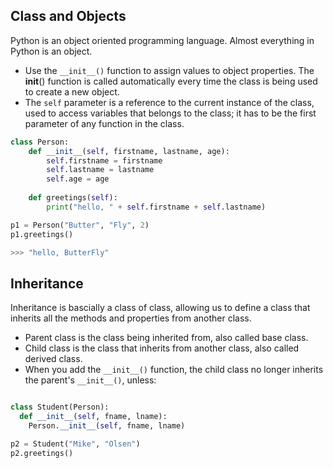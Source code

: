 ## Class and Objects
Python is an object oriented programming language. Almost everything in Python is an object. 
- Use the `__init__()` function to assign values to object properties. The __init__() function is called automatically every time the class is being used to create a new object.
- The `self` parameter is a reference to the current instance of the class, used to access variables that belongs to the class; it has to be the first parameter of any function in the class.

```python
class Person:
    def __init__(self, firstname, lastname, age):
        self.firstname = firstname
        self.lastname = lastname
        self.age = age
   
    def greetings(self):
        print("hello, " + self.firstname + self.lastname)

p1 = Person("Butter", "Fly", 2)
p1.greetings()

>>> "hello, ButterFly"
```

## Inheritance
Inheritance is bascially a class of class, allowing us to define a class that inherits all the methods and properties from another class.
- Parent class is the class being inherited from, also called base class.
- Child class is the class that inherits from another class, also called derived class.
- When you add the `__init__()` function, the child class no longer inherits the parent's `__init__()`, unless:

```python

class Student(Person):
  def __init__(self, fname, lname):
    Person.__init__(self, fname, lname)

p2 = Student("Mike", "Olsen")
p2.greetings()
```
